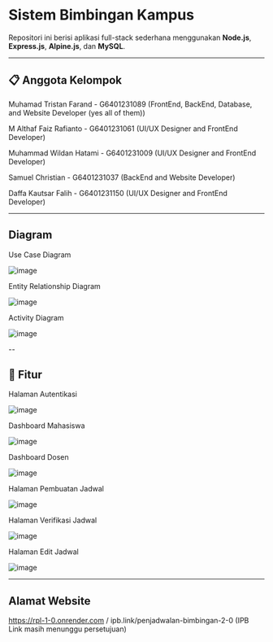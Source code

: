 # Sistem Bimbingan Kampus

Repositori ini berisi aplikasi full-stack sederhana menggunakan **Node.js**, **Express.js**, **Alpine.js**, dan **MySQL**.

---

## 📋 Anggota Kelompok

Muhamad Tristan Farand - G6401231089 (FrontEnd, BackEnd, Database, and Website Developer (yes all of them))

M Althaf Faiz Rafianto - G6401231061 (UI/UX Designer and FrontEnd Developer)

Muhammad Wildan Hatami - G6401231009 (UI/UX Designer and FrontEnd Developer)

Samuel Christian - G6401231037 (BackEnd and Website Developer)

Daffa Kautsar Falih - G6401231150 (UI/UX Designer and FrontEnd Developer)

---

## Diagram

Use Case Diagram

![image](https://github.com/user-attachments/assets/ddf862f4-3567-4465-9df6-2f592b0abceb)

Entity Relationship Diagram

![image](https://github.com/user-attachments/assets/177315d3-b318-4063-aef2-00e28b23d28c)

Activity Diagram

![image](https://github.com/user-attachments/assets/e59b42f4-6b97-4182-b057-a52933ee48b2)

--

## 🔧 Fitur

Halaman Autentikasi

![image](https://github.com/user-attachments/assets/7b4ff9f7-4017-4181-a7ca-b3d52b28d435)

Dashboard Mahasiswa

![image](https://github.com/user-attachments/assets/ca45e6e0-060f-4edb-905d-2d8d84582ce4)

Dashboard Dosen

![image](https://github.com/user-attachments/assets/c7f866e3-0f0a-4d9e-af1c-2341f0c76812)

Halaman Pembuatan Jadwal

![image](https://github.com/user-attachments/assets/79191eeb-aa5e-463c-ab99-f8619ec78176)

Halaman Verifikasi Jadwal

![image](https://github.com/user-attachments/assets/d0a9a0be-27c3-47da-8ef1-c380969fb95a)

Halaman Edit Jadwal

![image](https://github.com/user-attachments/assets/faa24a1b-f040-44a9-8813-153048b40c45)

---

## Alamat Website

https://rpl-1-0.onrender.com / ipb.link/penjadwalan-bimbingan-2-0 (IPB Link masih menunggu persetujuan)
